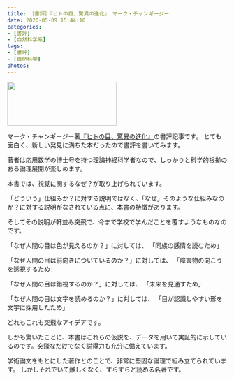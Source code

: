 ```yaml
---
title: ［書評］『ヒトの目、驚異の進化』　マーク・チャンギージー
date: 2020-05-09 15:44:10
categories:
- [書評]
- [自然科学系]
tags:
- [書評]
- [自然科学]
photos:
---
```


<meta property="og:image" content="{% post_path hitonome %}/hitonome.jpg">

<meta name="twitter:card" content="summary" />
<meta name="twitter:title" content="［書評］『ヒトの目、驚異の進化』　マーク・チャンギージー" />
<meta name="twitter:description" content="マーク・チャンギージー著『ヒトの目、驚異の進化』の書評記事です。
とても面白く、新しい発見に満ちた本だったので書評を書いてみます。" />
<meta name="twitter:image" content="https://github.com/westvirturegate/westvirturegate.github.io/blob/source/source/_posts/hitonome/hitonome.jpg?raw=true" />

<a class="fancybox" href="https://www.amazon.co.jp/dp/4150505551/ref=cm_sw_em_r_mt_dp_U_171ZEbEN3T9DH" target="_blank">
<img src="{% post_path hitonome %}/hitonome.jpg" width="250px"  height="100px" align="center">
</a>

マーク・チャンギージー著[『ヒトの目、驚異の進化』](https://www.amazon.co.jp/dp/4150505551/ref=cm_sw_em_r_mt_dp_U_171ZEbEN3T9DH)の書評記事です。
とても面白く、新しい発見に満ちた本だったので書評を書いてみます。

<!-- more -->


著者は応用数学の博士号を持つ理論神経科学者なので、しっかりと科学的根拠のある論理展開が楽しめます。

本書では、視覚に関するなぜ？が取り上げられています。

「どういう」仕組みか？に対する説明ではなく、「なぜ」そのような仕組みなのか？に対する説明がなされている点に、本書の特徴があります。

そしてその説明が軒並み突飛で、今まで学校で学んだことを覆すようなものなのです。

「なぜ人間の目は色が見えるのか？」に対しては、
「同族の感情を読むため」

「なぜ人間の目は前向きについているのか？」に対しては、
「障害物の向こうを透視するため」

「なぜ人間の目は錯視するのか？」に対しては、
「未来を見通すため」

「なぜ人間の目は文字を読めるのか？」に対しては、
「目が認識しやすい形を文字に採用したため」

どれもこれも突飛なアイデアです。

しかも驚いたことに、本書はこれらの仮説を、データを用いて実証的に示しているのです。突飛なだけでなく説得力も充分に備えています。

学術論文をもとにした著作とのことで、非常に堅固な論理で組み立てられています。
しかしそれでいて難しくなく、すらすらと読める名著です。
